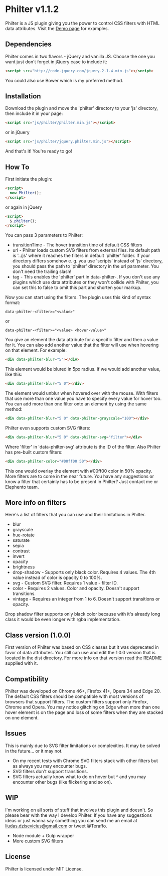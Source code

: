 # Philter v1.1.2
Philter is a JS plugin giving you the power to control CSS filters with HTML data attributes.
Visit the [Demo page](http://specro.github.io/Philter/) for examples.
## Dependencies
Philter comes in two flavors - jQuery and vanilla JS. Choose the one you want just don't forget in jQuery case to include it:
```HTML
<script src="http://code.jquery.com/jquery-2.1.4.min.js"></script>
```
You could also use Bower which is my preferred method.
## Installation
Download the plugin and move the 'philter' directory to your 'js' directory, then include it in your page:
```HTML
<script src="js/philter/philter.min.js"></script>
```
or in jQuery
```HTML
<script src="js/philter/jquery.philter.min.js"></script>
```
And that's it! You're ready to go!
## How To
First initiate the plugin:
```HTML
<script>
  new Philter();
</script>
```
or again in jQuery

```HTML
<script>
  $.philter();
</script>
```
You can pass 3 parameters to Philter:
* transitionTime - The hover transition time of default CSS filters
* url - Philter loads custom SVG filters from external files. Its default path is '../js' where it reaches the filters in default 'philter' folder. If your directory differs somehow e. g. you use 'scripts' instead of 'js' directory, you should pass the path to 'philter' directory in the url parameter. You don't need the trailing slash!
* tag - This enables the 'philter' part in data-philter-<filter>. If you don't use any plugins which use data attributes or they won't collide with Philter, you can set this to false to omit this part and shorten your markup.

Now you can start using the filters. The plugin uses this kind of syntax format:
```
data-philter-<filter>="<value>"
```
or
```
data-philter-<filter>="<value> <hover-value>"
```
You give an element the data attribute for a specific filter and then a value for it. You can also add another value that the filter will use when hovering on that element.
For example:
```HTML
<div data-philter-blur="5"></div>
```
This element would be blured in 5px radius. If we would add another value, like this:
```HTML
<div data-philter-blur="5 0"></div>
```
The element would unblur when hovered over with the mouse.
With filters that use more than one value you have to specify every value for hover too.
You can add more than one filter onto an element by using the same method:
```HTML
<div data-philter-blur="5 0" data-philter-grayscale="100"></div>
```
Philter even supports custom SVG filters:
```HTML
<div data-philter-blur="5 0" data-philter-svg="filter"></div>
```
Where 'filter' in 'data-philter-svg' attribute is the ID of the filter.
Also Philter has pre-built custom filters:
```HTML
<div data-philter-color="#00ff00 50"></div>
```
This one would overlay the element with #00ff00 color in 50% opacity.
More filters are to come in the near future. You have any suggestions or know a filter that certainly has to be present in Philter? Just contact me or Elephento team.
## More info on filters
Here's a list of filters that you can use and their limitations in Philter.
* blur
* grayscale
* hue-rotate
* saturate
* sepia
* contrast
* invert
* opacity
* brightness
* drop-shadow - Supports only black color. Requires 4 values. The 4th value instead of color is opacity 0 to 100%.
* svg - Custom SVG filter. Requires 1 value - filter ID.
* color - Requires 2 values. Color and opacity. Doesn't support transitions.
* vintage - Requires an integer from 1 to 6. Doesn't support transitions or opacity.

Drop shadow filter supports only black color because with it's already long class it would be even longer with rgba implementation.
## Class version (1.0.0)
First version of Philter was based on CSS classes but it was deprecated in favor of data attributes. You still can use and edit the 1.0.0 version that is located in the dist directory. For more info on that version read the README supplied with it.
## Compatibility
Philter was developed on Chrome 46+, Firefox 41+, Opera 34 and Edge 20. The default CSS filters should be compatible with most versions of browsers that support filters. The custom filters support only Firefox, Chrome and Opera.
You may notice glitching on Edge when more than one hover element is on the page and loss of some filters when they are stacked on one element.
## Issues
This is mainly due to SVG filter limitations or complexities. It may be solved in the future... or it may not.
* On my recent tests with Chrome SVG filters stack with other filters but as always you may encounter bugs.
* SVG filters don't support transitions.
* SVG filters actually know what to do on hover but ^ and you may encounter other bugs (like flickering and so on).

## WIP
I'm working on all sorts of stuff that involves this plugin and doesn't. So please bear with the way I develop Philter. If you have any suggestions ideas or just wanna say something you can send me an email at liudas.dzisevicius@gmail.com or tweet @Teraffo.
* Node module + Gulp wrapper
* More custom SVG filters

## License
Philter is licensed under MIT License.
